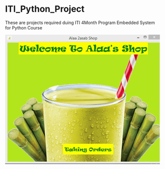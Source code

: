 # ITI_Python_Project
These are projects required duing ITI 4Month Program Embedded System for Python Course

![](https://github.com/MohamedAlaa36156/ITI_Python_Project/blob/main/ITI_Python_Projects/2asabShop/ITI_Alaa_Sugarcane.gif)

